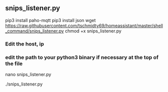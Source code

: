 ## snips_listener.py

pip3 install paho-mqtt
pip3 install json
wget https://raw.githubusercontent.com/tschmidty69/homeassistant/master/shell_command/snips_listener.py
chmod +x snips_listener.py

### Edit the host, ip
### edit the path to your python3 binary if necessary at the top of the file
nano snips_listener.py

./snips_listener.py

